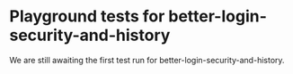 # Playground tests for better-login-security-and-history
We are still awaiting the first test run for better-login-security-and-history.
